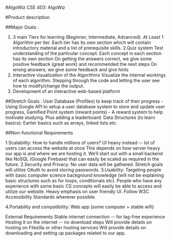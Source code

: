 #AlgoWiz
CSE 403: AlgoWiz


#Product description

##Major Goals : 
1. 3 main Tiers for learning (Beginner, Intermediate, Advanced).
At Least 1 Algorithm per tier. 
Each tier has its own section which will contain introductory material and a list of prerequisite skills. 
2.Quiz system 
Test understanding of the particular concept.
Each concept in each section has its own section 
On getting the answers correct, we give some positive feedback (great work) and recommended the next steps
On wrong answers, we give some feedback and give hints
3. Interactive visualization of the Algorithms
Visualize the internal workings of each algorithm.
Stepping through the code and letting the user see how to modify/change the output.
4. Development of an interactive web-based platform

##Stretch Goals : 
User Database (Profiles) to keep track of their progress -
Using Google API to setup a user database system to store and update user progress, 
Gamified Point system (reward points) -
A reward system to help motivate studying. Plus adding a leaderboard. 
Data Structures (to learn basics):
Earlier basics such as arrays, linked lists etc.

##Non-functional Requirements

1.Scalability: 
How to handle millions of users?
UI heavy instead  -- lot of users can access the website at once 
This depends on how server heavy our app is and where we are hosting it.
We’ll start out with a small backend like NoSQL (Google Firebase) that can easily be scaled as required in the future. 
2.Security and Privacy: 
No user data will be gathered.
Stretch goals will utilize OAuth to avoid storing passwords.
3.Usability: 
Targeting people with basic computer science background knowledge (will not be explaining basic structures such as for loops, conditionals etc). 
People who have any experience with some basic CS concepts will easily be able to access and utilize our website. 
Heavy emphasis on user friendly UI. 
Follow W3C Accessibility Standards wherever possible. 

4.Portability and compatibility: Web app (some computer + stable wifi)
 
External Requirements
Stable internet connection -- for lag-free experience
Hosting it on the internet -- no download steps 
Will provide details  on hosting on Filezilla or other hosting services
Will provide details on downloading and setting up packages related to our app.

